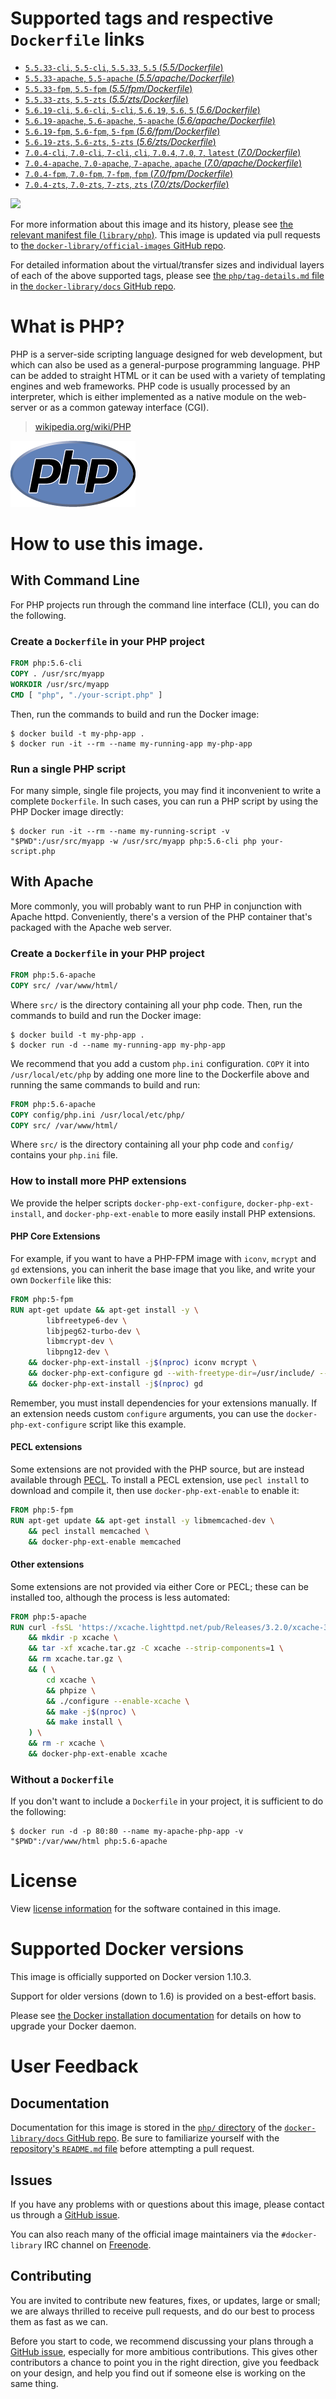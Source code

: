 # Supported tags and respective `Dockerfile` links

-	[`5.5.33-cli`, `5.5-cli`, `5.5.33`, `5.5` (*5.5/Dockerfile*)](https://github.com/docker-library/php/blob/cdebaa8f318d4d20a492da372d24cb496041fe56/5.5/Dockerfile)
-	[`5.5.33-apache`, `5.5-apache` (*5.5/apache/Dockerfile*)](https://github.com/docker-library/php/blob/cdebaa8f318d4d20a492da372d24cb496041fe56/5.5/apache/Dockerfile)
-	[`5.5.33-fpm`, `5.5-fpm` (*5.5/fpm/Dockerfile*)](https://github.com/docker-library/php/blob/cdebaa8f318d4d20a492da372d24cb496041fe56/5.5/fpm/Dockerfile)
-	[`5.5.33-zts`, `5.5-zts` (*5.5/zts/Dockerfile*)](https://github.com/docker-library/php/blob/cdebaa8f318d4d20a492da372d24cb496041fe56/5.5/zts/Dockerfile)
-	[`5.6.19-cli`, `5.6-cli`, `5-cli`, `5.6.19`, `5.6`, `5` (*5.6/Dockerfile*)](https://github.com/docker-library/php/blob/cdebaa8f318d4d20a492da372d24cb496041fe56/5.6/Dockerfile)
-	[`5.6.19-apache`, `5.6-apache`, `5-apache` (*5.6/apache/Dockerfile*)](https://github.com/docker-library/php/blob/cdebaa8f318d4d20a492da372d24cb496041fe56/5.6/apache/Dockerfile)
-	[`5.6.19-fpm`, `5.6-fpm`, `5-fpm` (*5.6/fpm/Dockerfile*)](https://github.com/docker-library/php/blob/cdebaa8f318d4d20a492da372d24cb496041fe56/5.6/fpm/Dockerfile)
-	[`5.6.19-zts`, `5.6-zts`, `5-zts` (*5.6/zts/Dockerfile*)](https://github.com/docker-library/php/blob/cdebaa8f318d4d20a492da372d24cb496041fe56/5.6/zts/Dockerfile)
-	[`7.0.4-cli`, `7.0-cli`, `7-cli`, `cli`, `7.0.4`, `7.0`, `7`, `latest` (*7.0/Dockerfile*)](https://github.com/docker-library/php/blob/cdebaa8f318d4d20a492da372d24cb496041fe56/7.0/Dockerfile)
-	[`7.0.4-apache`, `7.0-apache`, `7-apache`, `apache` (*7.0/apache/Dockerfile*)](https://github.com/docker-library/php/blob/cdebaa8f318d4d20a492da372d24cb496041fe56/7.0/apache/Dockerfile)
-	[`7.0.4-fpm`, `7.0-fpm`, `7-fpm`, `fpm` (*7.0/fpm/Dockerfile*)](https://github.com/docker-library/php/blob/cdebaa8f318d4d20a492da372d24cb496041fe56/7.0/fpm/Dockerfile)
-	[`7.0.4-zts`, `7.0-zts`, `7-zts`, `zts` (*7.0/zts/Dockerfile*)](https://github.com/docker-library/php/blob/cdebaa8f318d4d20a492da372d24cb496041fe56/7.0/zts/Dockerfile)

[![](https://badge.imagelayers.io/php:latest.svg)](https://imagelayers.io/?images=php:5.5.33-cli,php:5.5.33-apache,php:5.5.33-fpm,php:5.5.33-zts,php:5.6.19-cli,php:5.6.19-apache,php:5.6.19-fpm,php:5.6.19-zts,php:7.0.4-cli,php:7.0.4-apache,php:7.0.4-fpm,php:7.0.4-zts)

For more information about this image and its history, please see [the relevant manifest file (`library/php`)](https://github.com/docker-library/official-images/blob/master/library/php). This image is updated via pull requests to [the `docker-library/official-images` GitHub repo](https://github.com/docker-library/official-images).

For detailed information about the virtual/transfer sizes and individual layers of each of the above supported tags, please see [the `php/tag-details.md` file](https://github.com/docker-library/docs/blob/master/php/tag-details.md) in [the `docker-library/docs` GitHub repo](https://github.com/docker-library/docs).

# What is PHP?

PHP is a server-side scripting language designed for web development, but which can also be used as a general-purpose programming language. PHP can be added to straight HTML or it can be used with a variety of templating engines and web frameworks. PHP code is usually processed by an interpreter, which is either implemented as a native module on the web-server or as a common gateway interface (CGI).

> [wikipedia.org/wiki/PHP](http://en.wikipedia.org/wiki/PHP)

![logo](https://raw.githubusercontent.com/docker-library/docs/01c12653951b2fe592c1f93a13b4e289ada0e3a1/php/logo.png)

# How to use this image.

## With Command Line

For PHP projects run through the command line interface (CLI), you can do the following.

### Create a `Dockerfile` in your PHP project

```dockerfile
FROM php:5.6-cli
COPY . /usr/src/myapp
WORKDIR /usr/src/myapp
CMD [ "php", "./your-script.php" ]
```

Then, run the commands to build and run the Docker image:

```console
$ docker build -t my-php-app .
$ docker run -it --rm --name my-running-app my-php-app
```

### Run a single PHP script

For many simple, single file projects, you may find it inconvenient to write a complete `Dockerfile`. In such cases, you can run a PHP script by using the PHP Docker image directly:

```console
$ docker run -it --rm --name my-running-script -v "$PWD":/usr/src/myapp -w /usr/src/myapp php:5.6-cli php your-script.php
```

## With Apache

More commonly, you will probably want to run PHP in conjunction with Apache httpd. Conveniently, there's a version of the PHP container that's packaged with the Apache web server.

### Create a `Dockerfile` in your PHP project

```dockerfile
FROM php:5.6-apache
COPY src/ /var/www/html/
```

Where `src/` is the directory containing all your php code. Then, run the commands to build and run the Docker image:

```console
$ docker build -t my-php-app .
$ docker run -d --name my-running-app my-php-app
```

We recommend that you add a custom `php.ini` configuration. `COPY` it into `/usr/local/etc/php` by adding one more line to the Dockerfile above and running the same commands to build and run:

```dockerfile
FROM php:5.6-apache
COPY config/php.ini /usr/local/etc/php/
COPY src/ /var/www/html/
```

Where `src/` is the directory containing all your php code and `config/` contains your `php.ini` file.

### How to install more PHP extensions

We provide the helper scripts `docker-php-ext-configure`, `docker-php-ext-install`, and `docker-php-ext-enable` to more easily install PHP extensions.

#### PHP Core Extensions

For example, if you want to have a PHP-FPM image with `iconv`, `mcrypt` and `gd` extensions, you can inherit the base image that you like, and write your own `Dockerfile` like this:

```dockerfile
FROM php:5-fpm
RUN apt-get update && apt-get install -y \
        libfreetype6-dev \
        libjpeg62-turbo-dev \
        libmcrypt-dev \
        libpng12-dev \
    && docker-php-ext-install -j$(nproc) iconv mcrypt \
    && docker-php-ext-configure gd --with-freetype-dir=/usr/include/ --with-jpeg-dir=/usr/include/ \
    && docker-php-ext-install -j$(nproc) gd
```

Remember, you must install dependencies for your extensions manually. If an extension needs custom `configure` arguments, you can use the `docker-php-ext-configure` script like this example.

#### PECL extensions

Some extensions are not provided with the PHP source, but are instead available through [PECL](https://pecl.php.net/). To install a PECL extension, use `pecl install` to download and compile it, then use `docker-php-ext-enable` to enable it:

```dockerfile
FROM php:5-fpm
RUN apt-get update && apt-get install -y libmemcached-dev \
	&& pecl install memcached \
	&& docker-php-ext-enable memcached
```

#### Other extensions

Some extensions are not provided via either Core or PECL; these can be installed too, although the process is less automated:

```dockerfile
FROM php:5-apache
RUN curl -fsSL 'https://xcache.lighttpd.net/pub/Releases/3.2.0/xcache-3.2.0.tar.gz' -o xcache.tar.gz \
    && mkdir -p xcache \
    && tar -xf xcache.tar.gz -C xcache --strip-components=1 \
    && rm xcache.tar.gz \
    && ( \
        cd xcache \
        && phpize \
        && ./configure --enable-xcache \
        && make -j$(nproc) \
        && make install \
    ) \
    && rm -r xcache \
    && docker-php-ext-enable xcache
```

### Without a `Dockerfile`

If you don't want to include a `Dockerfile` in your project, it is sufficient to do the following:

```console
$ docker run -d -p 80:80 --name my-apache-php-app -v "$PWD":/var/www/html php:5.6-apache
```

# License

View [license information](http://php.net/license/) for the software contained in this image.

# Supported Docker versions

This image is officially supported on Docker version 1.10.3.

Support for older versions (down to 1.6) is provided on a best-effort basis.

Please see [the Docker installation documentation](https://docs.docker.com/installation/) for details on how to upgrade your Docker daemon.

# User Feedback

## Documentation

Documentation for this image is stored in the [`php/` directory](https://github.com/docker-library/docs/tree/master/php) of the [`docker-library/docs` GitHub repo](https://github.com/docker-library/docs). Be sure to familiarize yourself with the [repository's `README.md` file](https://github.com/docker-library/docs/blob/master/README.md) before attempting a pull request.

## Issues

If you have any problems with or questions about this image, please contact us through a [GitHub issue](https://github.com/docker-library/php/issues).

You can also reach many of the official image maintainers via the `#docker-library` IRC channel on [Freenode](https://freenode.net).

## Contributing

You are invited to contribute new features, fixes, or updates, large or small; we are always thrilled to receive pull requests, and do our best to process them as fast as we can.

Before you start to code, we recommend discussing your plans through a [GitHub issue](https://github.com/docker-library/php/issues), especially for more ambitious contributions. This gives other contributors a chance to point you in the right direction, give you feedback on your design, and help you find out if someone else is working on the same thing.
